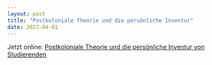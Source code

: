 ```yaml
---
layout: post
title: "Postkoloniale Theorie und die persönliche Inventur"
date: 2022-04-01
---
```


Jetzt online: [Postkoloniale Theorie und die persönliche Inventur von Studierenden](https://komparatistik.uni-koeln.de/sites/faechergruppe6/user_upload/Kroonenberg_Postkoloniale_Theorie_Studienleistungen.pdf)
